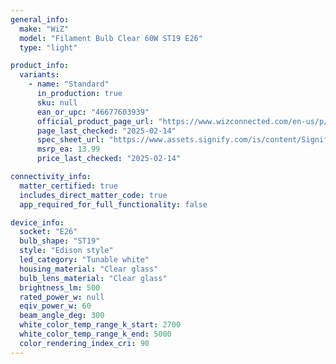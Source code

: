 ```yaml
---
general_info:
  make: "WiZ"
  model: "Filament Bulb Clear 60W ST19 E26"
  type: "light"

product_info:
  variants:
    - name: "Standard"
      in_production: true
      sku: null
      ean_or_upc: "46677603939"
      official_product_page_url: "https://www.wizconnected.com/en-us/p/filament-bulb-filament-bulb-clear-60w-st19-e26/046677603939"
      page_last_checked: "2025-02-14"
      spec_sheet_url: "https://www.assets.signify.com/is/content/Signify/US.en_US.046677603939"
      msrp_ea: 13.99
      price_last_checked: "2025-02-14"

connectivity_info:
  matter_certified: true
  includes_direct_matter_code: true
  app_required_for_full_functionality: false

device_info:
  socket: "E26"
  bulb_shape: "ST19"
  style: "Edison style"
  led_category: "Tunable white"
  housing_material: "Clear glass"
  bulb_lens_material: "Clear glass"
  brightness_lm: 500
  rated_power_w: null
  eqiv_power_w: 60
  beam_angle_deg: 300
  white_color_temp_range_k_start: 2700
  white_color_temp_range_k_end: 5000
  color_rendering_index_cri: 90
---
```

